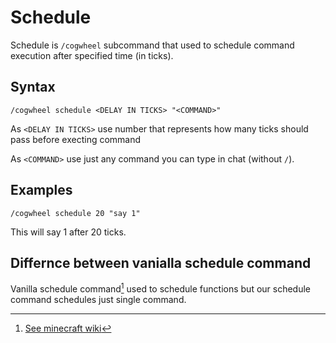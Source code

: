 # Schedule

Schedule is `/cogwheel` subcommand that used to schedule command execution after specified time (in ticks).

## Syntax

```
/cogwheel schedule <DELAY IN TICKS> "<COMMAND>"
```

As `<DELAY IN TICKS>` use number that represents how many ticks should pass before execting command

As `<COMMAND>` use just any command you can type in chat (without `/`).

## Examples

```
/cogwheel schedule 20 "say 1"
```

This will say 1 after 20 ticks.

## Differnce between vanialla schedule command

Vanilla schedule command[^sch] used to schedule functions but our schedule command schedules just single command.

[^sch]: [See minecraft wiki](https://minecraft.wiki/w/Commands/schedule)
